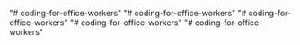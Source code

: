 "# coding-for-office-workers" 
"# coding-for-office-workers" 
"# coding-for-office-workers" 
"# coding-for-office-workers" 
"# coding-for-office-workers" 
